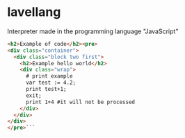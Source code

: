 # lavellang
Interpreter made in the programming language "JavaScript"
```HTML
<h2>Example of code</h2><pre>
<div class="container">
  <div class="block two first">
    <h2>Example hello world</h2>
    <div class="wrap">
      # print example
      var test := 4.2;
      print test+1;
      exit;
      print 1+4 #it will not be processed
    </div>
  </div>
</div>
</pre>```
